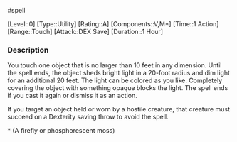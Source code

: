 #spell

[Level::0]
[Type::Utility]
[Rating::A]
[Components::V,M*]
[Time::1 Action]
[Range::Touch]
[Attack::DEX Save]
[Duration::1 Hour]
### Description

You touch one object that is no larger than 10 feet in any dimension. Until the spell ends, the object sheds bright light in a 20-foot radius and dim light for an additional 20 feet. The light can be colored as you like. Completely covering the object with something opaque blocks the light. The spell ends if you cast it again or dismiss it as an action.

If you target an object held or worn by a hostile creature, that creature must succeed on a Dexterity saving throw to avoid the spell.

\* (A firefly or phosphorescent moss)
